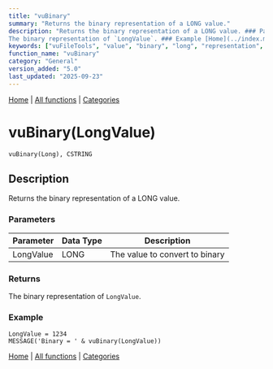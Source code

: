 ```yaml
---
title: "vuBinary"
summary: "Returns the binary representation of a LONG value."
description: "Returns the binary representation of a LONG value. ### Parameters ### Returns
The binary representation of `LongValue`. ### Example [Home](../index.md) | [All functions](index.md) | [Categories](../categories/index.md)"
keywords: ["vuFileTools", "value", "binary", "long", "representation", "general", "returns", "Clarion", "vubinary", "Windows"]
function_name: "vuBinary"
category: "General"
version_added: "5.0"
last_updated: "2025-09-23"
---
```


[Home](../index.md) | [All functions](index.md) | [Categories](../categories/index.md)

# vuBinary(LongValue)

```Prototype
vuBinary(Long), CSTRING
```


## Description
Returns the binary representation of a LONG value.

### Parameters

| Parameter | Data Type | Description                   |
|-----------|-----------|-------------------------------|
| LongValue | LONG      | The value to convert to binary |

### Returns
The binary representation of `LongValue`.

### Example

```Clarion
LongValue = 1234
MESSAGE('Binary = ' & vuBinary(LongValue))
```

[Home](../index.md) | [All functions](index.md) | [Categories](../categories/index.md)
